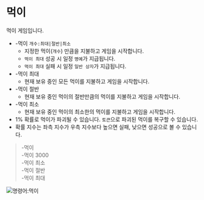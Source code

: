 # 먹이

먹이 게임입니다.

- -먹이 `개수:최대|절반|최소`
  - 지정한 먹이(`개수`) 만큼을 지불하고 게임을 시작합니다.
  - `먹이 최대` 성공 시 일정 `명예`가 지급됩니다.
  - `먹이 최대` 실패 시 일정 `일반 상자`가 지급됩니다.
- -먹이 최대
  - 현재 보유 중인 모든 먹이를 지불하고 게임을 시작합니다.
- -먹이 절반
  - 현재 보유 중인 먹이의 절반만큼의 먹이를 지불하고 게임을 시작합니다.
- -먹이 최소
  - 현재 보유 중인 먹이의 최소한의 먹이를 지불하고 게임을 시작합니다.
- 1% 확률로 먹이가 파괴될 수 있습니다. `토큰`으로 파괴된 먹이를 복구할 수 있습니다.
- 확률 지수는 좌측 지수가 우측 지수보다 높으면 실패, 낮으면 성공으로 볼 수 있습니다.

> -먹이 \
> -먹이 3000 \
> -먹이 최소 \
> -먹이 절반 \
> -먹이 최대

![명령어:먹이](https://bot.dowon.monster/file/img/betting.gif)
